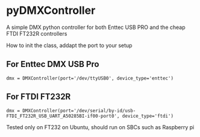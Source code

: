 # pyDMXController
A simple DMX python controller for both Enttec USB PRO and the cheap FTDI FT232R controllers

How to init the class, addapt the port to your setup

## For Enttec DMX USB Pro
```
dmx = DMXController(port='/dev/ttyUSB0', device_type='enttec')
```

## For FTDI FT232R
```
dmx = DMXController(port='/dev/serial/by-id/usb-FTDI_FT232R_USB_UART_A50285BI-if00-port0', device_type='ftdi')
```

Tested only on FT232 on Ubuntu, should run on SBCs such as Raspberry pi